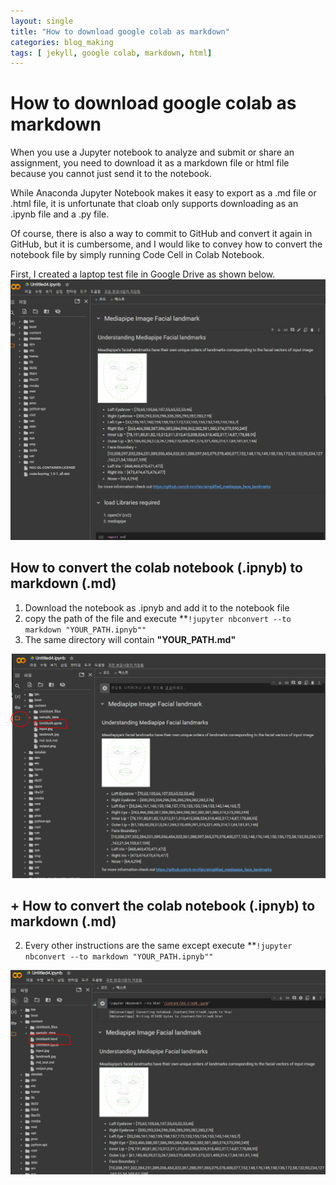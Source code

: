 ```yaml
---
layout: single
title: "How to download google colab as markdown"
categories: blog_making
tags: [ jekyll, google colab, markdown, html]
---
```

# How to download **google colab** as **markdown**
When you use a Jupyter notebook to analyze and submit or share an assignment, you need to download it as a markdown file or html file because you cannot just send it to the notebook.

While Anaconda Jupyter Notebook makes it easy to export as a .md file or .html file, it is unfortunate that cloab only supports downloading as an .ipynb file and a .py file.

Of course, there is also a way to commit to GitHub and convert it again in GitHub, but it is cumbersome, and I would like to convey how to convert the notebook file by simply running Code Cell in Colab Notebook.





First, I created a laptop test file in Google Drive as shown below.![asdfgfhggdhg](\images\2024-02-03-0956\asdfgfhggdhg.PNG)

## How to convert the colab notebook (.ipnyb) to markdown (.md)


1.   Download the notebook as .ipnyb and add it to the notebook file
2.   copy the path of the file and execute **`!jupyter nbconvert --to markdown "YOUR_PATH.ipnyb""`
3. The same directory will contain **"YOUR_PATH.md"**

![fgdsfghsgrhsgfh](\images\2024-02-03-0956\fgdsfghsgrhsgfh.PNG)


## + How to convert the colab notebook (.ipnyb) to markdown (.md)
2. Every other instructions are the same except execute **`!jupyter nbconvert --to markdown "YOUR_PATH.ipnyb""`

![gfdshfghdhdfs](\images\2024-02-03-0956\gfdshfghdhdfs.PNG)
